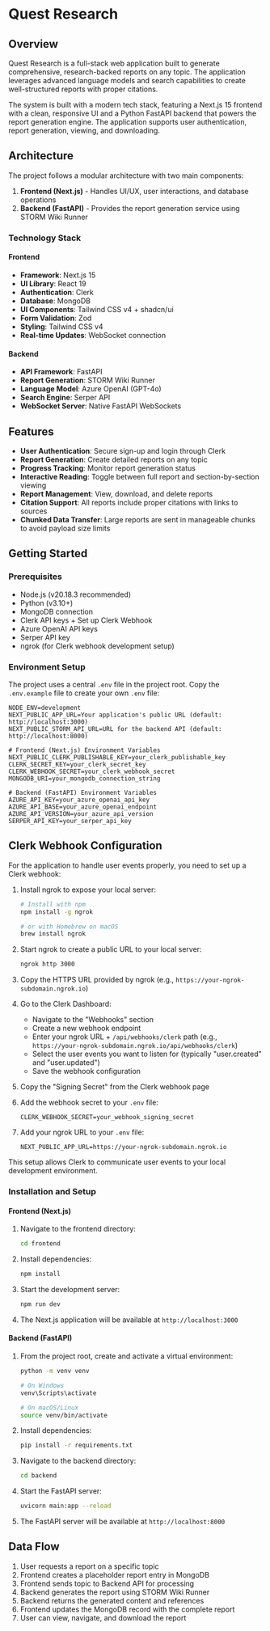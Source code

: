# Quest Research

## Overview

Quest Research is a full-stack web application built to generate comprehensive, research-backed reports on any topic. The application leverages advanced language models and search capabilities to create well-structured reports with proper citations.

The system is built with a modern tech stack, featuring a Next.js 15 frontend with a clean, responsive UI and a Python FastAPI backend that powers the report generation engine. The application supports user authentication, report generation, viewing, and downloading.

## Architecture

The project follows a modular architecture with two main components:

1. **Frontend (Next.js)** - Handles UI/UX, user interactions, and database operations
2. **Backend (FastAPI)** - Provides the report generation service using STORM Wiki Runner

### Technology Stack

#### Frontend

-   **Framework**: Next.js 15
-   **UI Library**: React 19
-   **Authentication**: Clerk
-   **Database**: MongoDB
-   **UI Components**: Tailwind CSS v4 + shadcn/ui
-   **Form Validation**: Zod
-   **Styling**: Tailwind CSS v4
-   **Real-time Updates**: WebSocket connection

#### Backend

-   **API Framework**: FastAPI
-   **Report Generation**: STORM Wiki Runner
-   **Language Model**: Azure OpenAI (GPT-4o)
-   **Search Engine**: Serper API
-   **WebSocket Server**: Native FastAPI WebSockets

## Features

-   **User Authentication**: Secure sign-up and login through Clerk
-   **Report Generation**: Create detailed reports on any topic
-   **Progress Tracking**: Monitor report generation status
-   **Interactive Reading**: Toggle between full report and section-by-section viewing
-   **Report Management**: View, download, and delete reports
-   **Citation Support**: All reports include proper citations with links to sources
-   **Chunked Data Transfer**: Large reports are sent in manageable chunks to avoid payload size limits

## Getting Started

### Prerequisites

-   Node.js (v20.18.3 recommended)
-   Python (v3.10+)
-   MongoDB connection
-   Clerk API keys + Set up Clerk Webhook
-   Azure OpenAI API keys
-   Serper API key
-   ngrok (for Clerk webhook development setup)

### Environment Setup

The project uses a central `.env` file in the project root. Copy the `.env.example` file to create your own `.env` file:

```
NODE_ENV=development
NEXT_PUBLIC_APP_URL=Your application's public URL (default: http://localhost:3000)
NEXT_PUBLIC_STORM_API_URL=URL for the backend API (default: http://localhost:8000)

# Frontend (Next.js) Environment Variables
NEXT_PUBLIC_CLERK_PUBLISHABLE_KEY=your_clerk_publishable_key
CLERK_SECRET_KEY=your_clerk_secret_key
CLERK_WEBHOOK_SECRET=your_clerk_webhook_secret
MONGODB_URI=your_mongodb_connection_string

# Backend (FastAPI) Environment Variables
AZURE_API_KEY=your_azure_openai_api_key
AZURE_API_BASE=your_azure_openai_endpoint
AZURE_API_VERSION=your_azure_api_version
SERPER_API_KEY=your_serper_api_key
```

## Clerk Webhook Configuration

For the application to handle user events properly, you need to set up a Clerk webhook:

1. Install ngrok to expose your local server:

    ```bash
    # Install with npm
    npm install -g ngrok

    # or with Homebrew on macOS
    brew install ngrok
    ```

2. Start ngrok to create a public URL to your local server:

    ```bash
    ngrok http 3000
    ```

3. Copy the HTTPS URL provided by ngrok (e.g., `https://your-ngrok-subdomain.ngrok.io`)

4. Go to the Clerk Dashboard:

    - Navigate to the "Webhooks" section
    - Create a new webhook endpoint
    - Enter your ngrok URL + `/api/webhooks/clerk` path (e.g., `https://your-ngrok-subdomain.ngrok.io/api/webhooks/clerk`)
    - Select the user events you want to listen for (typically "user.created" and "user.updated")
    - Save the webhook configuration

5. Copy the "Signing Secret" from the Clerk webhook page

6. Add the webhook secret to your `.env` file:

    ```
    CLERK_WEBHOOK_SECRET=your_webhook_signing_secret
    ```

7. Add your ngrok URL to your `.env` file:
    ```
    NEXT_PUBLIC_APP_URL=https://your-ngrok-subdomain.ngrok.io
    ```

This setup allows Clerk to communicate user events to your local development environment.

### Installation and Setup

#### Frontend (Next.js)

1. Navigate to the frontend directory:

    ```bash
    cd frontend
    ```

2. Install dependencies:

    ```bash
    npm install
    ```

3. Start the development server:

    ```bash
    npm run dev
    ```

4. The Next.js application will be available at `http://localhost:3000`

#### Backend (FastAPI)

1. From the project root, create and activate a virtual environment:

    ```bash
    python -m venv venv

    # On Windows
    venv\Scripts\activate

    # On macOS/Linux
    source venv/bin/activate
    ```

2. Install dependencies:

    ```bash
    pip install -r requirements.txt
    ```

3. Navigate to the backend directory:

    ```bash
    cd backend
    ```

4. Start the FastAPI server:

    ```bash
    uvicorn main:app --reload
    ```

5. The FastAPI server will be available at `http://localhost:8000`

## Data Flow

1. User requests a report on a specific topic
2. Frontend creates a placeholder report entry in MongoDB
3. Frontend sends topic to Backend API for processing
4. Backend generates the report using STORM Wiki Runner
5. Backend returns the generated content and references
6. Frontend updates the MongoDB record with the complete report
7. User can view, navigate, and download the report
